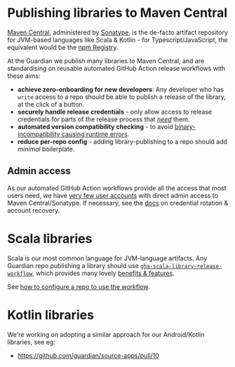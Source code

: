 # Publishing libraries to Maven Central

[Maven Central](https://central.sonatype.com/), administered by [Sonatype](https://www.sonatype.com/),
is the de-facto artifact repository for JVM-based languages like Scala & Kotlin - for Typescript/JavaScript,
the equivalent would be the [npm Registry](npm-packages.md).

At the Guardian we publish many libraries to Maven Central, and are standardising on reusable automated
GitHub Action release workflows with these aims:

* **achieve zero-onboarding for new developers**: Any developer who has `write` access to a repo should be able
  to publish a release of the library, at the click of a button.
* **securely handle release credentials** - only allow access to release credentials for parts of the release process
  that [_need_](https://github.com/guardian/gha-scala-library-release-workflow/blob/main/docs/security-design.md) them.
* **automated version compatibility checking** - to avoid [binary-incompatibility causing runtime errors](https://github.com/guardian/facia-scala-client/issues/301).
* **reduce per-repo config** - adding library-publishing to a repo should add _minimal_ boilerplate.

## Admin access

As our automated GitHub Action workflows provide all the access that most users need, we have
[very few user accounts](https://docs.google.com/spreadsheets/d/1B_XYsuxNwBuvJ9o72iqgerSeql97bEJw5pT9P5i9A5E/edit?usp=sharing)
with direct admin access to Maven Central/Sonatype. If necessary, see the [docs](https://docs.google.com/document/d/1zA8CHa1a8faemorWokUlbkdexYzpilalqcPFwkRu92M/edit?usp=sharing)
on credential rotation & account recovery.

# Scala libraries

Scala is our most common language for JVM-language artifacts. Any Guardian repo publishing a library
should use [`gha-scala-library-release-workflow`](https://github.com/guardian/gha-scala-library-release-workflow),
which provides many lovely [benefits & features](https://github.com/guardian/gha-scala-library-release-workflow/blob/main/docs/benefits.md).

See [how to configure a repo to use the workflow](https://github.com/guardian/gha-scala-library-release-workflow/blob/main/docs/configuration.md).

# Kotlin libraries

We're working on adopting a similar approach for our Android/Kotlin libraries, see eg:

* https://github.com/guardian/source-apps/pull/10
